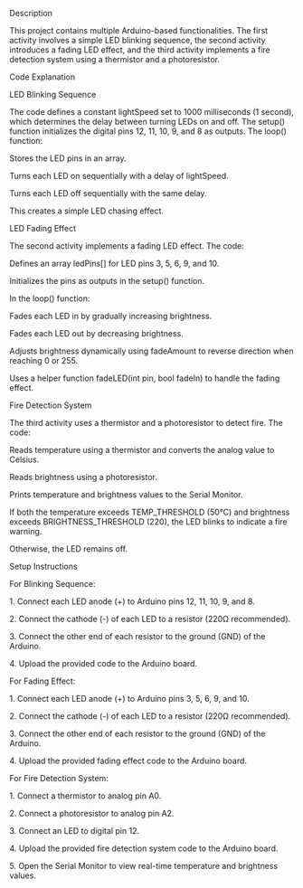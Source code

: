 Description

This project contains multiple Arduino-based functionalities. The first
activity involves a simple LED blinking sequence, the second activity
introduces a fading LED effect, and the third activity implements a fire
detection system using a thermistor and a photoresistor.

Code Explanation

LED Blinking Sequence

The code defines a constant lightSpeed set to 1000 milliseconds (1
second), which determines the delay between turning LEDs on and off. The
setup() function initializes the digital pins 12, 11, 10, 9, and 8 as
outputs. The loop() function:

Stores the LED pins in an array.

Turns each LED on sequentially with a delay of lightSpeed.

Turns each LED off sequentially with the same delay.

This creates a simple LED chasing effect.

LED Fading Effect

The second activity implements a fading LED effect. The code:

Defines an array ledPins\[\] for LED pins 3, 5, 6, 9, and 10.

Initializes the pins as outputs in the setup() function.

In the loop() function:

Fades each LED in by gradually increasing brightness.

Fades each LED out by decreasing brightness.

Adjusts brightness dynamically using fadeAmount to reverse direction
when reaching 0 or 255.

Uses a helper function fadeLED(int pin, bool fadeIn) to handle the
fading effect.

Fire Detection System

The third activity uses a thermistor and a photoresistor to detect fire.
The code:

Reads temperature using a thermistor and converts the analog value to
Celsius.

Reads brightness using a photoresistor.

Prints temperature and brightness values to the Serial Monitor.

If both the temperature exceeds TEMP_THRESHOLD (50°C) and brightness
exceeds BRIGHTNESS_THRESHOLD (220), the LED blinks to indicate a fire
warning.

Otherwise, the LED remains off.

Setup Instructions

For Blinking Sequence:

1\. Connect each LED anode (+) to Arduino pins 12, 11, 10, 9, and 8.

2\. Connect the cathode (-) of each LED to a resistor (220Ω
recommended).

3\. Connect the other end of each resistor to the ground (GND) of the
Arduino.

4\. Upload the provided code to the Arduino board.

For Fading Effect:

1\. Connect each LED anode (+) to Arduino pins 3, 5, 6, 9, and 10.

2\. Connect the cathode (-) of each LED to a resistor (220Ω
recommended).

3\. Connect the other end of each resistor to the ground (GND) of the
Arduino.

4\. Upload the provided fading effect code to the Arduino board.

For Fire Detection System:

1\. Connect a thermistor to analog pin A0.

2\. Connect a photoresistor to analog pin A2.

3\. Connect an LED to digital pin 12.

4\. Upload the provided fire detection system code to the Arduino board.

5\. Open the Serial Monitor to view real-time temperature and brightness
values.
